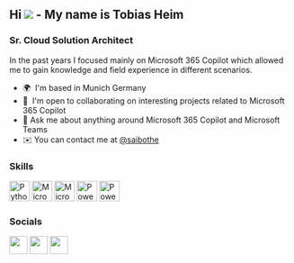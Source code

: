 ## Hi ![](https://user-images.githubusercontent.com/18350557/176309783-0785949b-9127-417c-8b55-ab5a4333674e.gif) - My name is Tobias Heim

### Sr. Cloud Solution Architect

In the past years I focused mainly on Microsoft 365 Copilot which allowed me to gain knowledge and field experience in different scenarios.

* 🌍  I'm based in Munich Germany
* 🤝  I'm open to collaborating on interesting projects related to Microsoft 365 Copilot
* 💬 Ask me about anything around Microsoft 365 Copilot and Microsoft Teams
* ✉️  You can contact me at [@saibothe](mailto:@saibothe)


### Skills


<p align="left">
<a href="https://www.python.org/" target="_blank" rel="noreferrer"><img src="https://raw.githubusercontent.com/danielcranney/readme-generator/main/public/icons/skills/python-colored.svg" width="36" height="36" alt="Python" /></a>
<a href="https://www.microsoft.com/de-de/microsoft-365/copilot/chat?msockid=0a3925f28cd06bfb384530558d4f6adc" target="_blank" rel="noreferrer"><img src="https://www.tnext-labs.com/GitHub/myprofile/copilot.png" width="36" height="36" alt="Microsoft 365 Copilot" /></a>
<a href="https://www.microsoft.com/en-us/microsoft-teams/group-chat-software" target="_blank" rel="noreferrer"><img src="https://www.tnext-labs.com/GitHub/myprofile/microsoft-teams-logo.png" width="36" height="36" alt="Microsoft Teams" /></a>
<a href="https://powerplatform.microsoft.com/en-us/" target="_blank" rel="noreferrer"><img src="https://www.tnext-labs.com/GitHub/myprofile/power-platform.png" width="36" height="36" alt="Power Platform" /></a>
<a href="https://learn.microsoft.com/en-us/powershell/" target="_blank" rel="noreferrer"><img src="https://www.tnext-labs.com/GitHub/myprofile/powershell.png" width="36" height="36" alt="PowerShell" /></a>
</p>


### Socials

<p align="left"> <a href="https://www.github.com/tobiheim" target="_blank" rel="noreferrer"><img src="https://raw.githubusercontent.com/danielcranney/readme-generator/main/public/icons/socials/github.svg" width="32" height="32" /></a> <a href="https://www.twitter.com/saibothe" target="_blank" rel="noreferrer"><img src="https://raw.githubusercontent.com/danielcranney/readme-generator/main/public/icons/socials/twitter.svg" width="32" height="32" /></a> <a href="https://www.linkedin.com/in/tobias-h-32bb4a122" target="_blank" rel="noreferrer"><img src="https://raw.githubusercontent.com/danielcranney/readme-generator/main/public/icons/socials/linkedin.svg" width="32" height="32" /></a></p>
